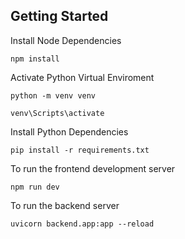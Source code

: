 ## Getting Started
Install Node Dependencies
```
npm install
```
Activate Python Virtual Enviroment
```
python -m venv venv

venv\Scripts\activate
```
Install Python Dependencies
```
pip install -r requirements.txt
```
To run the frontend development server
```
npm run dev
```
To run the backend server
```
uvicorn backend.app:app --reload
```
